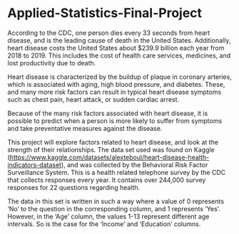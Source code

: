 # Applied-Statistics-Final-Project
According to the CDC, one person dies every 33 seconds from heart disease, and is the leading cause of death in the United States. Additionally, heart disease costs the United States about $239.9 billion each year from 2018 to 2019. This includes the cost of health care services, medicines, and lost productivity due to death.

Heart disease is characterized by the buildup of plaque in coronary arteries, which is associated with aging, high blood pressure, and diabetes. These, and many more risk factors can result in typical heart disease symptoms such as chest pain, heart attack, or sudden cardiac arrest.

Because of the many risk factors associated with heart disease, it is possible to predict when a person is more likely to suffer from symptoms and take preventative measures against the disease.

This project will explore factors related to heart disease, and look at the strength of their relationships. The data set used was found on Kaggle (https://www.kaggle.com/datasets/alexteboul/heart-disease-health-indicators-dataset), and was collected by the Behavioral Risk Factor Surveillance System. This is a health related telephone survey by the CDC that collects responses every year. It contains over 244,000 survey responses for 22 questions regarding health.

The data in this set is written in such a way where a value of 0 represents ‘No’ to the question in the corresponding column, and 1 represents ‘Yes’. However, in the ‘Age’ column, the values 1-13 represent different age intervals. So is the case for the ‘Income’ and ‘Education’ columns.
